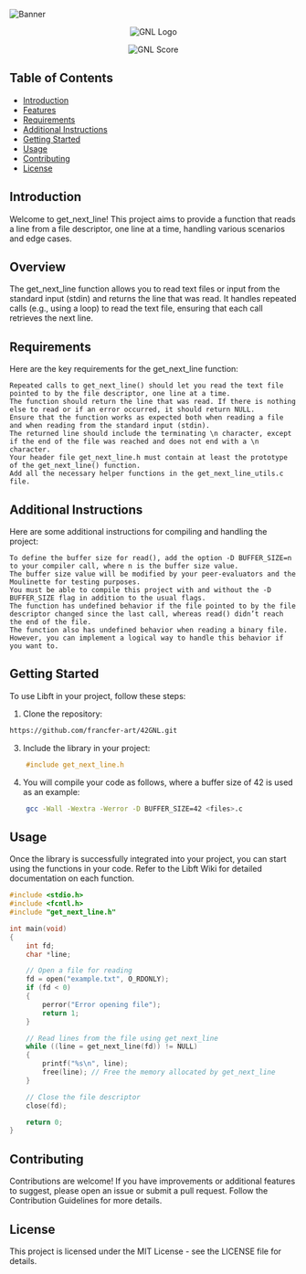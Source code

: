![Banner](https://raw.githubusercontent.com/francfer-art/Badges/main/covers/cover-get_next_line-bonus.png?token=GHSAT0AAAAAACI7BVOKJHW2QQMWXXXPROHMZOI2OMQ)

<p align="center">
  <img src="https://raw.githubusercontent.com/francfer-art/Badges/main/badges/get_next_linem.png?token=GHSAT0AAAAAACI7BVOLMUWFY2HARN6ZY456ZOI2PHQ" alt="GNL Logo">
</p>

<p align="center">
  <img src="https://img.shields.io/badge/Score-125%2F100-brightgreen" alt="GNL Score">
</p>

## Table of Contents

- [Introduction](#introduction)
- [Features](#overview)
- [Requirements](#requirements)
- [Additional Instructions](#additional-instructions)
- [Getting Started](#getting-started)
- [Usage](#usage)
- [Contributing](#contributing)
- [License](#license)

## Introduction

Welcome to get_next_line! This project aims to provide a function that reads a line from a file descriptor, one line at a time, handling various scenarios and edge cases.

## Overview

The get_next_line function allows you to read text files or input from the standard input (stdin) and returns the line that was read. It handles repeated calls (e.g., using a loop) to read the text file, ensuring that each call retrieves the next line.

## Requirements

Here are the key requirements for the get_next_line function:

```
Repeated calls to get_next_line() should let you read the text file pointed to by the file descriptor, one line at a time.
The function should return the line that was read. If there is nothing else to read or if an error occurred, it should return NULL.
Ensure that the function works as expected both when reading a file and when reading from the standard input (stdin).
The returned line should include the terminating \n character, except if the end of the file was reached and does not end with a \n character.
Your header file get_next_line.h must contain at least the prototype of the get_next_line() function.
Add all the necessary helper functions in the get_next_line_utils.c file.
```
## Additional Instructions

Here are some additional instructions for compiling and handling the project:

```
To define the buffer size for read(), add the option -D BUFFER_SIZE=n to your compiler call, where n is the buffer size value.
The buffer size value will be modified by your peer-evaluators and the Moulinette for testing purposes.
You must be able to compile this project with and without the -D BUFFER_SIZE flag in addition to the usual flags.
The function has undefined behavior if the file pointed to by the file descriptor changed since the last call, whereas read() didn’t reach the end of the file.
The function also has undefined behavior when reading a binary file. However, you can implement a logical way to handle this behavior if you want to.
```

## Getting Started

To use Libft in your project, follow these steps:

1. Clone the repository:

```bash
https://github.com/francfer-art/42GNL.git
```

3. Include the library in your project:

```c
    #include get_next_line.h
```

4. You will compile your code as follows, where a buffer size of 42 is used as an example:

```bash
    gcc -Wall -Wextra -Werror -D BUFFER_SIZE=42 <files>.c
```

## Usage

Once the library is successfully integrated into your project, you can start using the functions in your code. Refer to the Libft Wiki for detailed documentation on each function.

```c
#include <stdio.h>
#include <fcntl.h>
#include "get_next_line.h"

int main(void)
{
    int fd;
    char *line;

    // Open a file for reading
    fd = open("example.txt", O_RDONLY);
    if (fd < 0)
    {
        perror("Error opening file");
        return 1;
    }

    // Read lines from the file using get_next_line
    while ((line = get_next_line(fd)) != NULL)
    {
        printf("%s\n", line);
        free(line); // Free the memory allocated by get_next_line
    }

    // Close the file descriptor
    close(fd);

    return 0;
}


```

## Contributing

Contributions are welcome! If you have improvements or additional features to suggest, please open an issue or submit a pull request. Follow the Contribution Guidelines for more details.

## License
This project is licensed under the MIT License - see the LICENSE file for details.

